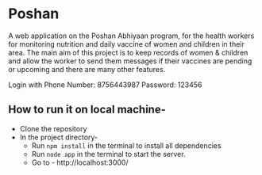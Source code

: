 # Poshan
A web application on the Poshan Abhiyaan program, for the health workers for monitoring nutrition and daily vaccine of women and children in their area.
The main aim of this project is to keep records of women & children and allow the worker to send them messages if their vaccines are pending or upcoming and there are many other features.

Login with Phone Number: 8756443987 Password: 123456

## How to run it on local machine-
* Clone the repository
* In the project directory-
  * Run ``` npm install ``` in the terminal to install all dependencies
  * Run ``` node app ``` in the terminal to start the server.
  * Go to - http://localhost:3000/
